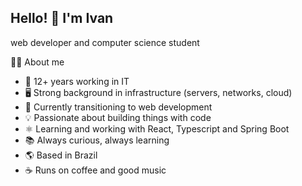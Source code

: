 ## Hello! 👋 I'm Ivan
web developer and computer science student


🧑‍💻 About me
- 💼 12+ years working in IT
- 🖥️ Strong background in infrastructure (servers, networks, cloud)
- 🔄 Currently transitioning to web development
- 💡 Passionate about building things with code
- ⚛️ Learning and working with React, Typescript and Spring Boot
- 📚 Always curious, always learning
- 🌎 Based in Brazil
- ☕ Runs on coffee and good music

